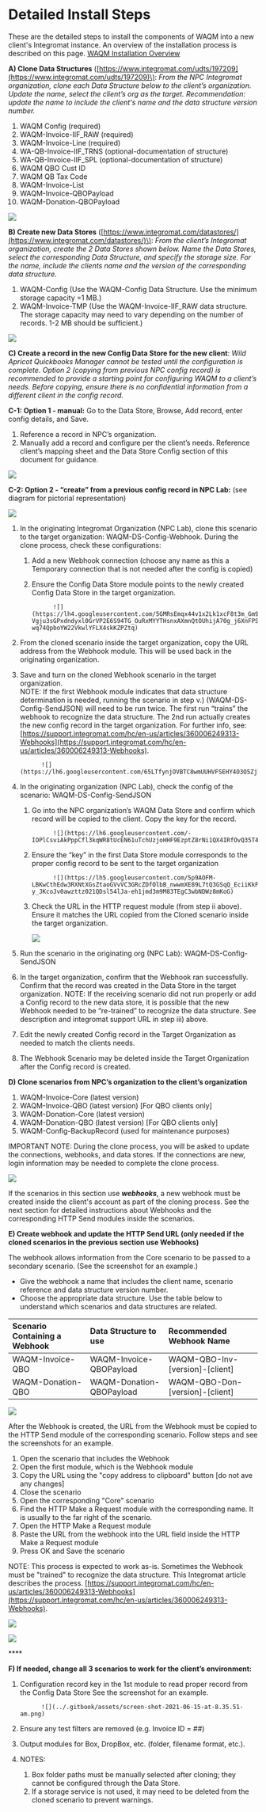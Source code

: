 # Detailed Install Steps

These are the detailed steps to install the components of WAQM into a new client's Integromat instance.   An overview of the installation process is described on this page.   [WAQM Installation Overview](../waqm-overview-1/waqm-installation-overview.md)

**A\) Clone Data Structures** \([https://www.integromat.com/udts/197209](https://www.integromat.com/udts/197209)\): _From the NPC Integromat organization, clone each Data Structure below to the client’s organization. Update the name, select the client’s org as the target. Recommendation: update the name to include the client's name and the data structure version number._ 

1. WAQM Config \(required\) 
2. WAQM-Invoice-IIF\_RAW \(required\) 
3. WAQM-Invoice-Line \(required\) 
4. WA-QB-Invoice-IIF\_TRNS \(optional-documentation of structure\) 
5. WA-QB-Invoice-IIF\_SPL \(optional-documentation of structure\) 
6. WAQM QBO Cust ID 
7. WAQM QB Tax Code 
8. WAQM-Invoice-List
9. WAQM-Invoice-QBOPayload
10. WAQM-Donation-QBOPayload

![](https://lh6.googleusercontent.com/hAMP9QPJ5ZYJ6u3IPWeisWZOOUvVxdUio7j9a7qD04XkU_UnAQcF8MNkyudFSVhOUt1q-UUm7FngxzYtNADhh4GnnzmdNCQVAL86EEXh48AWW8YFt6IN_-gLSEXDfKCw4QCHE9qg)

**B\) Create new Data Stores** \([https://www.integromat.com/datastores/](https://www.integromat.com/datastores/)\):  _From the client’s Integromat organization, create the 2 Data Stores shown below. Name the Data Stores, select the corresponding Data Structure, and specify the storage size.   For the name, include the clients name and the version of the corresponding data structure._

1. WAQM-Config \(Use the WAQM-Config Data Structure. Use the minimum storage capacity =1 MB.\) 
2. WAQM-Invoice-TMP \(Use the WAQM-Invoice-IIF\_RAW data structure. The storage capacity may need to vary depending on the number of records. 1-2 MB should be sufficient.\)

![](https://lh3.googleusercontent.com/ZhCx3h7C37GdC_rzEB1b5Ulu_yDAPUbhzC0a-enmBuVEMXFqWUd_QP7UwQZZKyNETM9xua3ui7_UCi4DbqzDW0NrQVkIP9lk8tn0ry_O9yzD1FHJ9kdgKcb2HniXVjmCcs1Dxlrb)

**C\) Create a record in the new Config Data Store for the new client**:  _Wild Apricot Quickbooks Manager cannot be tested until the configuration is complete. Option 2 \(copying from previous NPC config record\) is recommended to provide a starting point for configuring WAQM to a client’s needs. Before copying, ensure there is no confidential information from a different client in the config record._ 

**C-1:  Option 1 - manual:**  Go to the Data Store, Browse, Add record, enter config details, and Save. 

1. Reference a record in NPC’s organization. 
2. Manually add a record and configure per the client’s needs. Reference client’s mapping sheet and the Data Store Config section of this document for guidance.

![](https://lh4.googleusercontent.com/-_wOzPznXps7pE5zajKu2wV8afT9wg-vYYaK3R-KcRvdE1z83iAGPDrfzlCzDqPCh1mrouVdixtGPZ5S6ByCpuEqtcd3EsRjg0u9FNWPDnuzwSRdG8t6kUmo4-JacVVYhRxu7-75)

**C-2:  Option 2 - “create” from a previous config record in NPC Lab:** \(see diagram for pictorial representation\)

![](https://lh6.googleusercontent.com/Wx4RJdQFpBdopjrxNa4RX2HWzhBCI_IT5f6VM_8S89SErnX9oKJtGajcNwWfoemnE7EuFwbpPIU2QcvPykc0B0Tye5e84x871B1uMyiS57GCLNl5SIQzf_xsC8XkyxO6HywHbbXV)

1. In the originating Integromat Organization \(NPC Lab\), clone this scenario to the target organization: WAQM-DS-Config-Webhook. During the clone process, check these configurations: 
   1. Add a new Webhook connection \(choose any name as this a Temporary connection that is not needed after the config is copied\) 
   2. Ensure the Config Data Store module points to the newly created Config Data Store in the target organization.

                ![](https://lh4.googleusercontent.com/5GMRsEmqx44v1x2Lk1xcF8t3m_Gm9IpAmR51-Vgju3sGPxdndyxl0GrVP2E6S94TG_OuRxMYYTHsnxAXmnQtOUhijA70g_j6XnFPS6nMXP-wq74QpboYW22VkwlYFLX4skKZPZtq)
2. From the cloned scenario inside the target organization, copy the URL address from the Webhook module. This will be used back in the originating organization. 
3. Save and turn on the cloned Webhook scenario in the target organization.  
   NOTE:  If the first Webhook module indicates that data structure determination is needed, running the scenario in step v.\) \(WAQM-DS-Config-SendJSON\) will need to be run twice. The first run “trains” the webhook to recognize the data structure. The 2nd run actually creates the new config record in the target organization. For further info, see: [https://support.integromat.com/hc/en-us/articles/360006249313-Webhooks](https://support.integromat.com/hc/en-us/articles/360006249313-Webhooks).

             ![](https://lh6.googleusercontent.com/65LTfynjOVBTC8wmUUHVFSEHY4O3O5ZjWJgQrY7qEbPnFCt810JH3wZuN80ae2zprGndO_5z_e2ahGYWVIEvRECtGkhwI9ghBzBPz3504WmnNKUyNS_cJcBRUJICvbOStRbtiOqp)

4. In the originating organization \(NPC Lab\), check the config of the scenario: WAQM-DS-Config-SendJSON 
   1. Go into the NPC organization’s WAQM Data Store and confirm which record will be copied to the client. Copy the key for the record.

                ![](https://lh6.googleusercontent.com/-IOPlCsviAkPppCfl3kqWR8tUcEN61uTchUzjoHHF9EzptZ8rNi1QX4IRfOvQ35T4XES17GzkByeCwi2K4kIe3leG96RZ1KVNbnoxyqlE0zcIsivJBX3zTtetB2V8KTW3qaFfgmn)

   2. Ensure the “key” in the first Data Store module corresponds to the proper config record to be sent to the target organization

                ![](https://lh5.googleusercontent.com/5p9AOFM-LBKwCthEdw3RXNtXGsZtaoGVvVC3GRcZDfOlbB_nwwmXE89L7tQ3GSqQ_EciiKkPCAPaM_q-y_JKcoJv0awzttz021QDsl54lJa-eh1jmd3m9M83TEgC3wbNDWz8mKoG)

   3. Check the URL in the HTTP request module \(from step ii above\). Ensure it matches the URL copied from the Cloned scenario inside the target organization.

      ![](https://lh4.googleusercontent.com/A7xI9Af5rxPTT1JmlY3zpWoPxJ6_Bx16yvnS3JE7I6AMvrVclRawPWmZVc69XCviCsHJ_rdyROoaEJFBRxWq8uhUsyGu6U4LBpty2yNL57LBhvOVyQ8gzxR305cts3MbWWYbt8PT)
5. Run the scenario in the originating org \(NPC Lab\): WAQM-DS-Config-SendJSON 
6. In the target organization, confirm that the Webhook ran successfully. Confirm that the record was created in the Data Store in the target organization. NOTE: If the receiving scenario did not run properly or add a Config record to the new data store, it is possible that the new Webhook needed to be “re-trained” to recognize the data structure. See description and integromat support URL in step iii\) above. 
7. Edit the newly created Config record in the Target Organization as needed to match the clients needs. 
8. The Webhook Scenario may be deleted inside the Target Organization after the Config record is created.

**D\) Clone scenarios from NPC’s organization to the client’s organization** 

1. WAQM-Invoice-Core \(latest version\) 
2. WAQM-Invoice-QBO \(latest version\) \[For QBO clients only\]
3. WAQM-Donation-Core \(latest version\)
4. WAQM-Donation-QBO \(latest version\) \[For QBO clients only\]
5. WAQM-Config-BackupRecord \(used for maintenance purposes\)      

IMPORTANT NOTE: During the clone process, you will be asked to update the connections, webhooks, and data stores. If the connections are new, login information may be needed to complete the clone process. 

![](https://lh4.googleusercontent.com/5GMRsEmqx44v1x2Lk1xcF8t3m_Gm9IpAmR51-Vgju3sGPxdndyxl0GrVP2E6S94TG_OuRxMYYTHsnxAXmnQtOUhijA70g_j6XnFPS6nMXP-wq74QpboYW22VkwlYFLX4skKZPZtq)

If the scenarios in this section use _**webhooks**_, a new webhook must be created inside the client's account as part of the cloning process.  See the next section for detailed instructions about Webhooks and the corresponding HTTP Send modules inside the scenarios.

**E\) Create webhook and update the HTTP Send URL \(only needed if the cloned scenarios in the previous section use Webhooks\)**

The webhook allows information from the Core scenario to be passed to a secondary scenario.   \(See the screenshot for an example.\) 

* Give the webhook a name that includes the client name, scenario reference and data structure version number.   
* Choose the appropriate data structure.  Use the table below to understand which scenarios and data structures are related.

| Scenario Containing a Webhook | Data Structure to use | Recommended Webhook Name |
| :--- | :--- | :--- |
| WAQM-Invoice-QBO | WAQM-Invoice-QBOPayload | WAQM-QBO-Inv-\[version\]-\[client\] |
| WAQM-Donation-QBO | WAQM-Donation-QBOPayload | WAQM-QBO-Don-\[version\]-\[client\] |

![](../.gitbook/assets/screen-shot-2021-06-14-at-10.27.02-am.png)

After the Webhook is created, the URL from the Webhook must be copied to the HTTP Send module of the corresponding scenario.  Follow steps and see the screenshots for an example.

1. Open the scenario that includes the Webhook
2. Open the first module, which is the Webhook module
3. Copy the URL using the "copy address to clipboard" button \[do not ave any changes\]
4. Close the scenario
5. Open the corresponding "Core" scenario
6. Find the HTTP Make a Request module with the corresponding name.  It is usually to the far right of the scenario.
7. Open the HTTP Make a Request module
8. Paste the URL from the webhook into the URL field inside the HTTP Make a Request module
9. Press OK and Save the scenario

NOTE: This process is expected to work as-is.  Sometimes the Webhook must be "trained" to recognize the data structure.  This Integromat article describes the process.  [https://support.integromat.com/hc/en-us/articles/360006249313-Webhooks](https://support.integromat.com/hc/en-us/articles/360006249313-Webhooks).

![](../.gitbook/assets/screen-shot-2021-06-15-at-9.09.58-am.png)

![](../.gitbook/assets/screen-shot-2021-06-15-at-9.09.07-am.png)

\*\*\*\*

**F\) If needed, change all 3 scenarios to work for the client’s environment:** 

1. Configuration record key in the 1st module to read proper record from the Config Data Store  See the screenshot for an example.

             ![](../.gitbook/assets/screen-shot-2021-06-15-at-8.35.51-am.png)

2. Ensure any test filters are removed \(e.g. Invoice ID = \#\#\) 
3. Output modules for Box, DropBox, etc. \(folder, filename format, etc.\).
4. NOTES: 
   1. Box folder paths must be manually selected after cloning; they cannot be configured through the Data Store. 
   2. If a storage service is not used, it may need to be deleted from the cloned scenario to prevent warnings.

